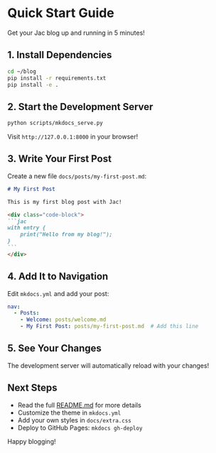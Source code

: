 # Quick Start Guide

Get your Jac blog up and running in 5 minutes!

## 1. Install Dependencies

```bash
cd ~/blog
pip install -r requirements.txt
pip install -e .
```

## 2. Start the Development Server

```bash
python scripts/mkdocs_serve.py
```

Visit `http://127.0.0.1:8000` in your browser!

## 3. Write Your First Post

Create a new file `docs/posts/my-first-post.md`:

````markdown
# My First Post

This is my first blog post with Jac!

<div class="code-block">
```jac
with entry {
    print("Hello from my blog!");
}
```
</div>
````

## 4. Add It to Navigation

Edit `mkdocs.yml` and add your post:

```yaml
nav:
  - Posts:
    - Welcome: posts/welcome.md
    - My First Post: posts/my-first-post.md  # Add this line
```

## 5. See Your Changes

The development server will automatically reload with your changes!

## Next Steps

- Read the full [README.md](README.md) for more details
- Customize the theme in `mkdocs.yml`
- Add your own styles in `docs/extra.css`
- Deploy to GitHub Pages: `mkdocs gh-deploy`

Happy blogging!
